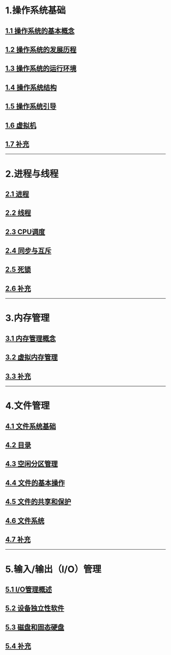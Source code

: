 # 1.操作系统基础

## [1.1 操作系统的基本概念](01操作系统基础/01操作系统的基本概念.md)

## [1.2 操作系统的发展历程](01操作系统基础/02操作系统的发展历程.md)

## [1.3 操作系统的运行环境](01操作系统基础/03操作系统的运行环境.md)

## [1.4 操作系统结构](01操作系统基础/04操作系统结构.md)

## [1.5 操作系统引导](01操作系统基础/05操作系统引导.md)

## [1.6 虚拟机](01操作系统基础/06虚拟机.md)

## [1.7 补充](01操作系统基础/07补充.md)

---

# 2.进程与线程

## [2.1 进程](02进程与线程/01进程.md)

## [2.2 线程](02进程与线程/02线程.md)

## [2.3 CPU调度](02进程与线程/03CPU调度.md)

## [2.4 同步与互斥](02进程与线程/04同步与互斥.md)

## [2.5 死锁](02进程与线程/05死锁.md)

## [2.6 补充](02进程与线程/06补充.md)

---

# 3.内存管理

## [3.1 内存管理概念](03内存管理/01内存管理概念.md)

## [3.2 虚拟内存管理](03内存管理/02虚拟内存管理.md)

## [3.3 补充](03内存管理/03补充.md)

---

# 4.文件管理

## [4.1 文件系统基础](04文件管理/01文件系统基础.md)

## [4.2 目录](04文件管理/02目录.md)

## [4.3 空闲分区管理](04文件管理/03空闲分区管理.md)

## [4.4 文件的基本操作](04文件管理/04文件的基本操作.md)

## [4.5 文件的共享和保护](04文件管理/05文件的共享和保护.md)

## [4.6 文件系统](04文件管理/06文件系统.md)

## [4.7 补充](04文件管理/07补充.md)

---

# 5.输入/输出（I/O）管理

## [5.1 I/O管理概述](05输入-输出管理/01I-O管理概述.md)

## [5.2 设备独立性软件](05输入-输出管理/02设备独立性软件.md)

## [5.3 磁盘和固态硬盘](05输入-输出管理/03磁盘和固态硬盘.md)

## [5.4 补充](05输入-输出管理/04补充.md)